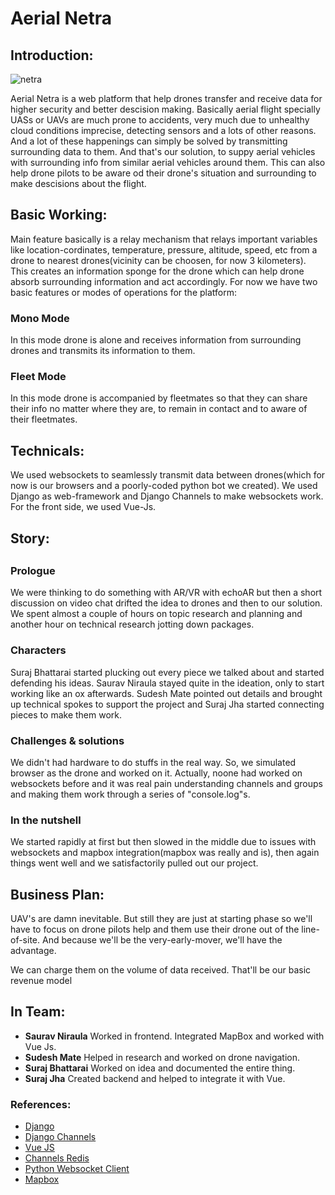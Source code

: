 <h1> Aerial Netra </h2>

<h2>Introduction:</h2>

<img src="https://i.ibb.co/2dzV1GM/netra.png" alt="netra" border="0">

<p>Aerial Netra is a web platform that help drones transfer and receive data for higher security and better descision making. Basically aerial flight specially UASs or UAVs are much prone to accidents, very much due to unhealthy cloud conditions imprecise, detecting sensors and a lots of other reasons. And a lot of these happenings can simply be solved by transmitting surrounding data to them. And that's our solution, to suppy aerial vehicles with surrounding info from similar aerial vehicles around them. This can also help drone pilots to be aware od their drone's situation and surrounding to make descisions about the flight. </p>

<h2>Basic Working:</h2>

<p>Main feature basically is a relay mechanism that relays important variables like location-cordinates, temperature, pressure, altitude, speed, etc from a drone to nearest drones(vicinity can be choosen, for now 3 kilometers). This creates an information sponge for the drone which can help drone absorb surrounding information and act accordingly. For now we have two basic features or modes of operations for the platform:</p>

<h3>Mono Mode</h3>

<p>In this mode drone is alone and receives information from surrounding drones and transmits its information to them. </p>

<h3>Fleet Mode</h3>

<p>In this mode drone is accompanied by fleetmates so that they can share their info no matter where they are, to remain in contact and to aware of their fleetmates.</p>


<h2>Technicals:</h2>

<p>We used websockets to seamlessly transmit data between drones(which for now is our browsers and a poorly-coded python bot we created). We used Django as web-framework and Django Channels to make websockets work. For the front side, we used Vue-Js.<p>


<h2>Story:<h2>

<h3>Prologue</h2>
<p>We were thinking to do something with AR/VR with echoAR but then a short discussion on video chat drifted the idea to drones and then to our solution. We spent almost a couple of hours on topic research and planning and another hour on technical research jotting down packages.</p>

<h3>Characters</h3>
<p>Suraj Bhattarai started plucking out every piece we talked about and started defending his ideas. Saurav Niraula stayed quite in the ideation, only to start working like an ox afterwards. Sudesh Mate pointed out details and brought up technical spokes to support the project and Suraj Jha started connecting pieces to make them work.</p>

<h3>Challenges & solutions</h3>
<p>We didn't had hardware to do stuffs in the real way. So, we simulated browser as the drone and worked on it. Actually, noone had worked on websockets before and it was real pain understanding channels and groups and making them work through a series of "console.log"s. </p>

<h3>In the nutshell</h3>
<p>We started rapidly at first but then slowed in the middle due to issues with websockets and mapbox integration(mapbox was really and is), then again things went well and we satisfactorily pulled out our project.</p>

<h2>Business Plan:</h2>

<p>UAV's are damn inevitable. But still they are just at starting phase so we'll have to focus on drone pilots help and them use their drone out of the line-of-site. And because we'll be the very-early-mover, we'll have the advantage. </p>

<p> We can charge them on the volume of data received. That'll be our basic revenue model</p>


<h2>In Team:</h2>
<ul>
    <li><b>Saurav Niraula</b> Worked in frontend. Integrated MapBox and worked with Vue Js.</li>
    <li><b>Sudesh Mate</b> Helped in research and worked on drone navigation.</li>
    <li><b>Suraj Bhattarai</b> Worked on idea and documented the entire thing. </li>
    <li><b>Suraj Jha</b> Created backend and helped to integrate it with Vue.</li>
</ul>


<h3> References: </h3>

<ul>
    <li><a href = "https://www.djangoproject.com/">Django</a></li>
    <li><a href = "https://channels.readthedocs.io/en/latest/"> Django Channels </a></li>
    <li><a href = "https://vuejs.org/">Vue JS </a></li>
    <li><a href = "https://pypi.org/project/channels-redis/">Channels Redis</a></li>
    <li><a href  = "https://pypi.org/project/websocket_client/"> Python Websocket Client</a></li>
    <li><a href = "https://docs.mapbox.com/mapbox-gl-js/api/"> Mapbox </a></li>
